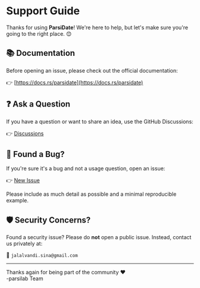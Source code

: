 # Support Guide

Thanks for using **ParsiDate**! We're here to help, but let's make sure you're going to the right place. 😊

## 📚 Documentation

Before opening an issue, please check out the official documentation:

👉 [https://docs.rs/parsidate](https://docs.rs/parsidate)

## ❓ Ask a Question

If you have a question or want to share an idea, use the GitHub Discussions:

👉 [Discussions](https://github.com/parsilab/ParsiDate/discussions)

## 🐞 Found a Bug?

If you're sure it's a bug and not a usage question, open an issue:

👉 [New Issue](https://github.com/parsilab/ParsiDate/issues/new/choose)

Please include as much detail as possible and a minimal reproducible example.

## 🛡️ Security Concerns?

Found a security issue? Please do **not** open a public issue.
Instead, contact us privately at:

📧 `jalalvandi.sina@gmail.com`

---

Thanks again for being part of the community ❤️  
-parsilab Team
